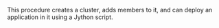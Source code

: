 This procedure creates a cluster, adds members to it, and can deploy an application in it using a Jython script.
